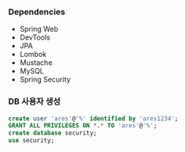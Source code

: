 ### Dependencies
- Spring Web
- DevTools
- JPA
- Lombok
- Mustache
- MySQL
- Spring Security

### DB 사용자 생성
```sql
create user 'ares'@'%' identified by 'ares1234';
GRANT ALL PRIVILEGES ON *.* TO 'ares'@'%';
create database security;
use security;
```